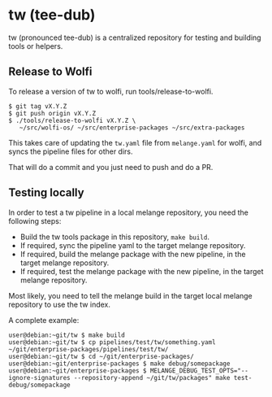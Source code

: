 # tw (tee-dub)
tw (pronounced tee-dub) is a centralized repository for testing and building
tools or helpers.

## Release to Wolfi
To release a version of tw to wolfi, run tools/release-to-wolfi.

    $ git tag vX.Y.Z
    $ git push origin vX.Y.Z
    $ ./tools/release-to-wolfi vX.Y.Z \
       ~/src/wolfi-os/ ~/src/enterprise-packages ~/src/extra-packages

This takes care of updating the `tw.yaml` file from `melange.yaml`
for wolfi, and syncs the pipeline files for other dirs.

That will do a commit and you just need to push and do a PR.

## Testing locally

In order to test a tw pipeline in a local melange repository, you need the following steps:

* Build the tw tools package in this repository, `make build`.
* If required, sync the pipeline yaml to the target melange repository.
* If required, build the melange package with the new pipeline, in the target melange repository.
* If required, test the melange package with the new pipeline, in the target melange repository.

Most likely, you need to tell the melange build in the target local melange repository to use the tw index.

A complete example:

```
user@debian:~git/tw $ make build
user@debian:~git/tw $ cp pipelines/test/tw/something.yaml ~/git/enterprise-packages/pipelines/test/tw/
user@debian:~git/tw $ cd ~/git/enterprise-packages/
user@debian:~git/enterprise-packages $ make debug/somepackage
user@debian:~git/enterprise-packages $ MELANGE_DEBUG_TEST_OPTS="--ignore-signatures --repository-append ~/git/tw/packages" make test-debug/somepackage
```
